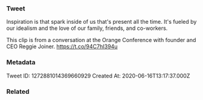 ### Tweet
Inspiration is that spark inside of us that's present all the time. It's fueled by our idealism and the love of our family, friends, and co-workers.

This clip is from a conversation at the Orange Conference with founder and CEO Reggie Joiner. https://t.co/94C7hI394u

### Metadata
Tweet ID: 1272881014369660929
Created At: 2020-06-16T13:17:37.000Z

### Related

